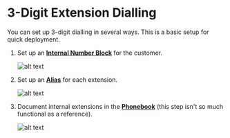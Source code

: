 # 3-Digit Extension Dialling

You can set up 3-digit dialling in several ways. This is a basic setup for quick deployment.

1. Set up an [**Internal Number Block**](/customer/main/#internal-number-block) for the customer.

    ![alt text][3dig-1]

2. Set up an [**Alias**](/customer/alias/) for each extension.

    ![alt text][3dig-2]

3. Document internal extensions in the [**Phonebook**](/class5/phonebook/) (this step isn't so much functional as a reference).

    ![alt text][3dig-2]

[3dig-1]: /guides/img/3dig-1.png "Internal Number Block"
[3dig-2]: /guides/img/3dig-2.png "Alias"
[3dig-3]: /guides/img/3dig-3.png "Phonebook"
